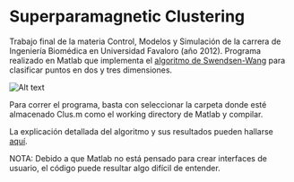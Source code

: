 Superparamagnetic Clustering
============================
Trabajo final de la materia Control, Modelos y Simulación de la carrera de Ingeniería Biomédica en Universidad Favaloro (año 2012). Programa realizado en Matlab que implementa el [algoritmo de Swendsen-Wang](http://en.wikipedia.org/wiki/Swendsen%E2%80%93Wang_algorithm) para clasificar puntos en dos y tres dimensiones.

![Alt text](https://github.com/brunoalvarez89/SuperparamagneticClustering/blob/master/Screenshot.png)

Para correr el programa, basta con seleccionar la carpeta donde esté almacenado Clus.m como el working directory de Matlab y compilar.

La explicación detallada del algoritmo y sus resultados pueden hallarse [aquí](https://drive.google.com/file/d/0B72lvocrm-L4eVJxU3k5SFZwQ2M/view?usp=sharing).

NOTA: Debido a que Matlab no está pensado para crear interfaces de usuario, el código puede resultar algo difícil de entender.
